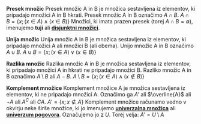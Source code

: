 **Presek množic**
Presek množic A in B je množica sestavljena iz elementov, ki pripadajo množici A in B hkrati.
Presek množic A in B označimo $A \cap B$.
$A \cap B = \{x; (x \in A) \land (x \in B)\}$
Množici, ki imata prazen presek (torej $A \cap B = \emptyset$), imenujemo **tuji** ali <u>**disjunktni množici**</u>.

**Unija množic**
Unija množic A in B je množica sestavljena iz elementov, ki pripadajo množici A ali množici B (ali obema).
Unijo množic A in B označimo $A \cup B$.
$A \cup B = \{x; (x \in A) \lor (x \in B)\}$

**Razlika množic**
Razlika množic A in B je množica sestavljena iz elementov, ki pripadajo množici A in hkrati ne pripadajo množici B.
Razliko množic A in B označimo $A \setminus B$ ali $A − B$.
$A \setminus B = \{x; (x \in A) \land (x \notin B)\}$

**Komplement množice**
Komplement množice A je množica sestavljena iz elementov, ki ne pripadajo množici A.
Označimo ga $A'$  ali $\overline{A}$  ali $¬A$ ali $A^C$ ali $CA$.
$A' = \{x; x \notin A\}$
Komplement množice računamo vedno v okvirju neke širše množice, ki jo imenujemo <u>**univerzalna množica**</u> ali <u>**univerzum pogovora**</u>.
Označujemo jo z $U$. Torej velja:
$A' = U \setminus A$